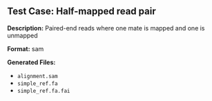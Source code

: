 ## Test Case: Half-mapped read pair

**Description:** Paired-end reads where one mate is mapped and one is unmapped

**Format:** sam

**Generated Files:**
- `alignment.sam`
- `simple_ref.fa`
- `simple_ref.fa.fai`
